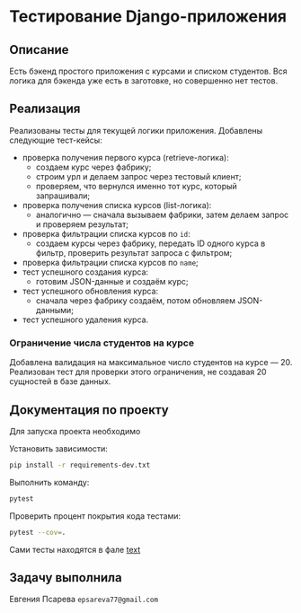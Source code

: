 # Тестирование Django-приложения

## Описание

Есть бэкенд простого приложения с курсами и списком студентов. Вся логика для бэкенда уже есть в заготовке, но совершенно нет тестов.

## Реализация

Реализованы тесты для текущей логики приложения. Добавлены следующие тест-кейсы:

- проверка получения первого курса (retrieve-логика):
  - создаем курс через фабрику;
  - строим урл и делаем запрос через тестовый клиент;
  - проверяем, что вернулся именно тот курс, который запрашивали;
- проверка получения списка курсов (list-логика):
  - аналогично — сначала вызываем фабрики, затем делаем запрос и проверяем результат;
- проверка фильтрации списка курсов по `id`:
  - создаем курсы через фабрику, передать ID одного курса в фильтр, проверить результат запроса с фильтром;
- проверка фильтрации списка курсов по `name`;
- тест успешного создания курса:
  - готовим JSON-данные и создаём курс;
- тест успешного обновления курса:
  - сначала через фабрику создаём, потом обновляем JSON-данными;
- тест успешного удаления курса.


### Ограничение числа студентов на курсе

Добавлена валидация на максимальное число студентов на курсе — 20. Реализован тест для проверки этого ограничения, не создавая 20 сущностей в базе данных.

## Документация по проекту

Для запуска проекта необходимо

Установить зависимости:

```bash
pip install -r requirements-dev.txt
```

Выполнить команду:

```bash
pytest
```

Проверить процент покрытия кода тестами:
```bash
pytest --cov=.
```

Сами тесты находятся в фале [text](tests/students/test_courses_api.py)

## Задачу выполнила
Евгения Псарева `epsareva77@gmail.com`
